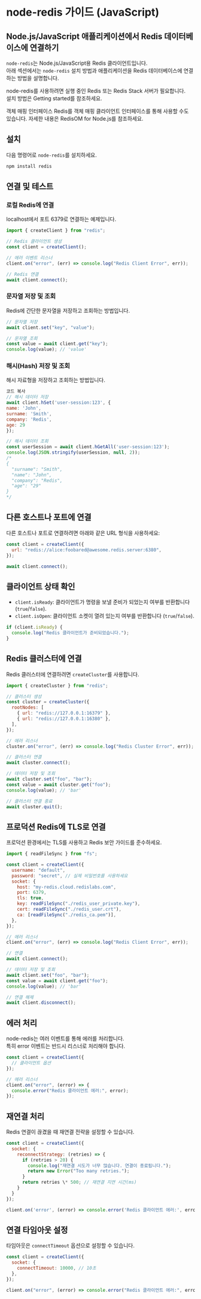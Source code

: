 # node-redis 가이드 (JavaScript)

## Node.js/JavaScript 애플리케이션에서 Redis 데이터베이스에 연결하기

`node-redis`는 Node.js/JavaScript용 Redis 클라이언트입니다.\
아래 섹션에서는 `node-redis` 설치 방법과 애플리케이션을 Redis 데이터베이스에 연결하는 방법을 설명합니다.

node-redis를 사용하려면 실행 중인 Redis 또는 Redis Stack 서버가 필요합니다.\
설치 방법은 Getting started를 참조하세요.

객체 매핑 인터페이스
Redis를 객체 매핑 클라이언트 인터페이스를 통해 사용할 수도 있습니다. 자세한 내용은 RedisOM for Node.js를 참조하세요.

## 설치

다음 명령어로 `node-redis`를 설치하세요.

```bash
npm install redis
```

## 연결 및 테스트

### 로컬 Redis에 연결

localhost에서 포트 6379로 연결하는 예제입니다.

```jsx
import { createClient } from "redis";

// Redis 클라이언트 생성
const client = createClient();

// 에러 이벤트 리스너
client.on("error", (err) => console.log("Redis Client Error", err));

// Redis 연결
await client.connect();
```

### 문자열 저장 및 조회

Redis에 간단한 문자열을 저장하고 조회하는 방법입니다.

```jsx
// 문자열 저장
await client.set("key", "value");

// 문자열 조회
const value = await client.get("key");
console.log(value); // 'value'
```

### 해시(Hash) 저장 및 조회

해시 자료형을 저장하고 조회하는 방법입니다.

```jsx
코드 복사
// 해시 데이터 저장
await client.hSet('user-session:123', {
name: 'John',
surname: 'Smith',
company: 'Redis',
age: 29
});

// 해시 데이터 조회
const userSession = await client.hGetAll('user-session:123');
console.log(JSON.stringify(userSession, null, 2));
/*
{
  "surname": "Smith",
  "name": "John",
  "company": "Redis",
  "age": "29"
}
*/
```

## 다른 호스트나 포트에 연결

다른 호스트나 포트로 연결하려면 아래와 같은 URL 형식을 사용하세요:

```jsx
const client = createClient({
  url: "redis://alice:foobared@awesome.redis.server:6380",
});

await client.connect();
```

## 클라이언트 상태 확인

- `client.isReady`: 클라이언트가 명령을 보낼 준비가 되었는지 여부를 반환합니다 (`true`/`false`).
- `client.isOpen`: 클라이언트 소켓이 열려 있는지 여부를 반환합니다 (`true`/`false`).

```jsx
if (client.isReady) {
  console.log("Redis 클라이언트가 준비되었습니다.");
}
```

## Redis 클러스터에 연결

Redis 클러스터에 연결하려면 `createCluster`를 사용합니다.

```jsx
import { createCluster } from "redis";

// 클러스터 생성
const cluster = createCluster({
  rootNodes: [
    { url: "redis://127.0.0.1:16379" },
    { url: "redis://127.0.0.1:16380" },
  ],
});

// 에러 리스너
cluster.on("error", (err) => console.log("Redis Cluster Error", err));

// 클러스터 연결
await cluster.connect();

// 데이터 저장 및 조회
await cluster.set("foo", "bar");
const value = await cluster.get("foo");
console.log(value); // 'bar'

// 클러스터 연결 종료
await cluster.quit();
```

## 프로덕션 Redis에 TLS로 연결

프로덕션 환경에서는 TLS를 사용하고 Redis 보안 가이드를 준수하세요.

```jsx
import { readFileSync } from "fs";

const client = createClient({
  username: "default",
  password: "secret", // 실제 비밀번호를 사용하세요
  socket: {
    host: "my-redis.cloud.redislabs.com",
    port: 6379,
    tls: true,
    key: readFileSync("./redis_user_private.key"),
    cert: readFileSync("./redis_user.crt"),
    ca: [readFileSync("./redis_ca.pem")],
  },
});

// 에러 리스너
client.on("error", (err) => console.log("Redis Client Error", err));

// 연결
await client.connect();

// 데이터 저장 및 조회
await client.set("foo", "bar");
const value = await client.get("foo");
console.log(value); // 'bar'

// 연결 해제
await client.disconnect();
```

## 에러 처리

node-redis는 여러 이벤트를 통해 에러를 처리합니다.\
특히 error 이벤트는 반드시 리스너로 처리해야 합니다.

```jsx
const client = createClient({
  // 클라이언트 옵션
});

// 에러 리스너
client.on("error", (error) => {
  console.error("Redis 클라이언트 에러:", error);
});
```

## 재연결 처리

Redis 연결이 끊겼을 때 재연결 전략을 설정할 수 있습니다.

```jsx
const client = createClient({
  socket: {
    reconnectStrategy: (retries) => {
      if (retries > 20) {
        console.log("재연결 시도가 너무 많습니다. 연결이 종료됩니다.");
        return new Error("Too many retries.");
      }
      return retries \* 500; // 재연결 지연 시간(ms)
    }
  }
});

client.on('error', (error) => console.error('Redis 클라이언트 에러:', error));
```

## 연결 타임아웃 설정

타임아웃은 `connectTimeout` 옵션으로 설정할 수 있습니다.

```jsx
const client = createClient({
  socket: {
    connectTimeout: 10000, // 10초
  },
});

client.on("error", (error) => console.error("Redis 클라이언트 에러:", error));
```
